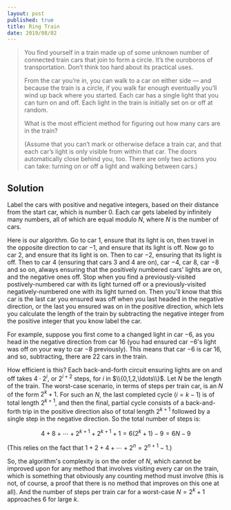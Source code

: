 ```yaml
---
layout: post
published: true
title: Ring Train
date: 2019/08/02
---
```


>You find yourself in a train made up of some unknown number of connected train cars that join to form a circle. It’s the ouroboros of transportation. Don’t think too hard about its practical uses.
>
>From the car you’re in, you can walk to a car on either side — and because the train is a circle, if you walk far enough eventually you’ll wind up back where you started. Each car has a single light that you can turn on and off. Each light in the train is initially set on or off at random.
>
>What is the most efficient method for figuring out how many cars are in the train?
>
>(Assume that you can’t mark or otherwise deface a train car, and that each car’s light is only visible from within that car. The doors automatically close behind you, too. There are only two actions you can take: turning on or off a light and walking between cars.)

<!--more-->


## Solution

Label the cars with positive and negative integers, based on their distance from the start car, which is number $0$. Each car gets labeled by infinitely many numbers, all of which are equal modulo $N$, where $N$ is the number of cars.

Here is our algorithm. Go to car $1$, ensure that its light is on, then travel in the opposite direction to car $-1$, and ensure that its light is off. Now go to car $2$, and ensure that its light is on. Then to car $-2$, ensuring that its light is off. Then to car $4$ (ensuring that cars $3$ and $4$ are on), car $-4$, car $8$, car $-8$ and so on, always ensuring that the positively numbered cars' lights are on, and the negative ones off.  Stop when you find a previously-visited postively-numbered car with its light turned off or a previously-visited negatively-numbered one with its light turned on.  Then you'll know that this car is the last car you ensured was off when you last headed in the negative direction, or the last you ensured was on in the positive direction, which lets you calculate the length of the train by subtracting the negative integer from the positive integer that you know label the car. 

For example, suppose you first come to a changed light in car $-6$, as you head in the negative direction from car $16$ (you had ensured car $-6$'s light was off on your way to car $-8$ previously). This means that car $-6$ is car $16$, and so, subtracting, there are $22$ cars in the train.

How efficient is this? Each back-and-forth circuit ensuring lights are on and off takes $4 \cdot 2^i$, or $2^{i+2}$ steps, for $i$ in $\\{0,1,2,\ldots\\}$. Let $N$ be the length of the train.  The worst-case scenario, in terms of steps per train car, is an $N$ of the form $2^k+1$. For such an $N$, the last completed cycle ($i = k-1$) is of total length $2^{k+1}$, and then the final, partial cycle consists of a back-and-forth trip in the positive direction also of total length $2^{k+1}$ followed by a single step in the negative direction.  So the total number of steps is:

$$4+8+\cdots+ 2^{k+1} + 2^{k+1} + 1 = 6(2^k+1) - 9 = 6N - 9$$

(This relies on the fact that $1+2+4+\cdots+2^n = 2^{n+1}-1$.)

So, the algorithm's complexity is on the order of $N$, which cannot be improved upon for any method that involves visiting every car on the train, which is something that obviously any counting method must involve (this is not, of course, a proof that there is no method that improves on this one at all).  And the number of steps per train car for a worst-case $N = 2^k+1$ approaches $6$ for large $k$.

<br>
